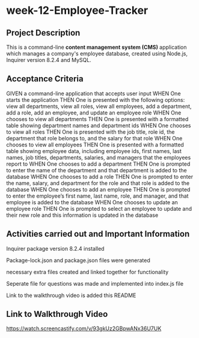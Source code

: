 # week-12-Employee-Tracker

## Project Description

This is a command-line **content management system (CMS)** application which manages a company's employee database, created using Node.js, Inquirer version 8.2.4 and MySQL.

## Acceptance Criteria

GIVEN a command-line application that accepts user input
WHEN One starts the application
THEN One is presented with the following options: view all departments, view all roles, view all employees, add a department, add a role, add an employee, and update an employee role
WHEN One chooses to view all departments
THEN One is presented with a formatted table showing department names and department ids
WHEN One chooses to view all roles
THEN One is presented with the job title, role id, the department that role belongs to, and the salary for that role
WHEN One chooses to view all employees
THEN One is presented with a formatted table showing employee data, including employee ids, first names, last names, job titles, departments, salaries, and managers that the employees report to
WHEN One chooses to add a department
THEN One is prompted to enter the name of the department and that department is added to the database
WHEN One chooses to add a role
THEN One is prompted to enter the name, salary, and department for the role and that role is added to the database
WHEN One chooses to add an employee
THEN One is prompted to enter the employee’s first name, last name, role, and manager, and that employee is added to the database
WHEN One chooses to update an employee role
THEN One is prompted to select an employee to update and their new role and this information is updated in the database

## Activities carried out and Important Information

Inquirer package version 8.2.4 installed

Package-lock.json and package.json files were generated

necessary extra files created and linked together for functionality

Seperate file for questions was made and implemented into index.js file

Link to the walkthrough video is added this README

## Link to Walkthrough Video

https://watch.screencastify.com/v/93gkUz2GBpwANx36U7UK
